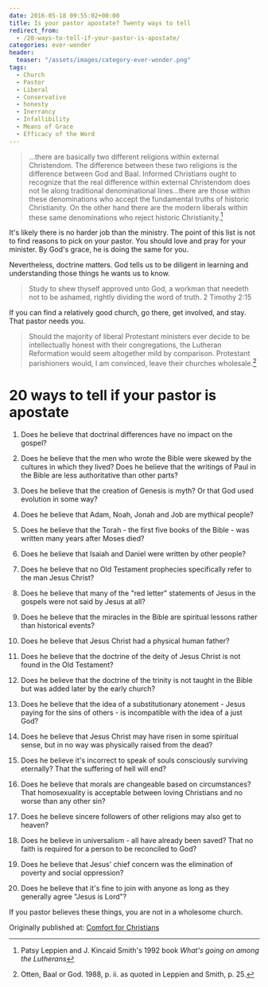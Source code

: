 ```yaml
---
date: 2016-05-18 09:55:02+00:00
title: Is your pastor apostate? Twenty ways to tell
redirect_from:
  - /20-ways-to-tell-if-your-pastor-is-apostate/
categories: ever-wonder
header:
  teaser: "/assets/images/category-ever-wonder.png"
tags:
  - Church
  - Pastor
  - Liberal
  - Conservative
  - honesty
  - Inerrancy
  - Infallibility
  - Means of Grace
  - Efficacy of the Word
---
```

> ...there are basically two different religions within external Christendom. The difference between these two religions is the difference between God and Baal.  Informed Christians ought to recognize that the real difference within external Christendom does not lie along traditional denominational lines...there are those within these denominations who accept the fundamental truths of historic Christianity.  On the other hand there are the modern liberals within these same denominations who reject historic Christianity.[^6af0dcd0]

It's likely there is no harder job than the ministry.  The point of this list is not to find reasons to pick on your pastor.  You should love and pray for your minister.  By God's grace, he is doing the same for you.  

Nevertheless, doctrine matters.  God tells us to be diligent in learning and understanding those things he wants us to know.  

> Study to shew thyself approved unto God, a workman that needeth not to be ashamed, rightly dividing the word of truth. 2 Timothy 2:15

If you can find a relatively good church, go there, get involved, and stay.  That pastor needs you.  

> Should the majority of liberal Protestant ministers ever decide to be intellectually honest with their congregations, the Lutheran Reformation would seem altogether mild by comparison.  Protestant parishioners would, I am convinced, leave their churches wholesale.[^3dd8ef67]

[^3dd8ef67]: Otten, Baal or God. 1988, p. ii. as quoted in Leppien and Smith, p. 25.

# 20 ways to tell if your pastor is apostate

1. Does he believe that doctrinal differences have no impact on the gospel?


2. Does he believe that the men who wrote the Bible were skewed by the cultures in which they lived? Does he believe that the writings of Paul in the Bible are less authoritative than other parts?



3. Does he believe that the creation of Genesis is myth?  Or that God used evolution in some way?



4. Does he believe that Adam, Noah, Jonah and Job are mythical people?



5. Does he believe that the Torah - the first five books of the Bible - was written many years after Moses died?



6. Does he believe that Isaiah and Daniel were written by other people?



7. Does he believe that no Old Testament prophecies specifically refer to the man Jesus Christ?



8. Does he believe that many of the "red letter" statements of Jesus in the gospels were not said by Jesus at all?



9. Does he believe that the miracles in the Bible are spiritual lessons rather than historical events?



10. Does he believe that Jesus Christ had a physical human father?



11. Does he believe that the doctrine of the deity of Jesus Christ is not found in the Old Testament?



12. Does he believe that the doctrine of the trinity is not taught in the Bible but was added later by the early church?



13. Does he believe that the idea of a substitutionary atonement - Jesus paying for the sins of others - is incompatible with the idea of a just God?



14. Does he believe that Jesus Christ may have risen in some spiritual sense, but in no way was physically raised from the dead?



15. Does he believe it's incorrect to speak of souls consciously surviving eternally?  That the suffering of hell will end?



16. Does he believe that morals are changeable based on circumstances?  That homosexuality is acceptable between loving Christians and no worse than any other sin?



17. Does he believe sincere followers of other religions may also get to heaven?



18. Does he believe in universalism - all have already been saved?  That no faith is required for a person to be reconciled to God?



19. Does he believe that Jesus' chief concern was the elimination of poverty and social oppression?



20. Does he believe that it's fine to join with anyone as long as they generally agree "Jesus is Lord"?


If you pastor believes these things, you are not in a wholesome church. 



[^6af0dcd0]: Patsy Leppien and J. Kincaid Smith's 1992 book _What's going on among the Lutherans_

<div>Originally published at: <a href='http://www.alecsatin.com/'>Comfort for Christians</a></div>
